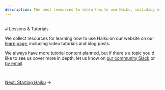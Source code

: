```yaml
---
description: The best resources to learn how to use Haiku, including video tutorials, blog posts and more.
---
```


<br>
# Lessons & Tutorials

We collect resources for learning how to use Haiku on our website on our [learn page](https://www.haiku.ai/learn/), including video tutorials and blog posts.

We always have more tutorial content planned, but if there's a topic you'd like to see us cover more in depth, let us know on [our community Slack](https://www.haiku.ai/slack-community) or [by email](mailto:contact@haiku.ai).

<br>


[Next: Starting Haiku](using-haiku/starting-haiku.md) &rarr;
